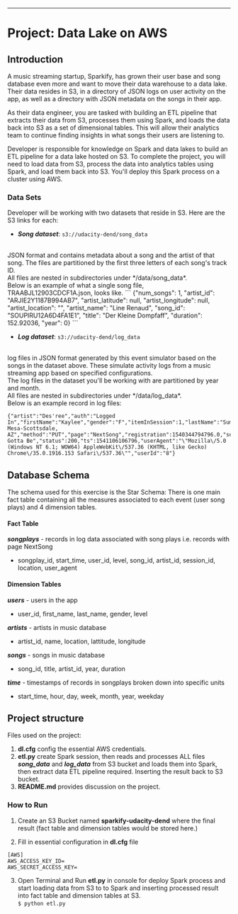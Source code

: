 ---
# Project: Data Lake on AWS

## Introduction

A music streaming startup, Sparkify, has grown their user base and song database even more and want to move their data warehouse to a data lake. Their data resides in S3, in a directory of JSON logs on user activity on the app, as well as a directory with JSON metadata on the songs in their app.

As their data engineer, you are tasked with building an ETL pipeline that extracts their data from S3, processes them using Spark, and loads the data back into S3 as a set of dimensional tables. This will allow their analytics team to continue finding insights in what songs their users are listening to.

Developer is responsible for knowledge on Spark and data lakes to build an ETL pipeline for a data lake hosted on S3. To complete the project, you will need to load data from S3, process the data into analytics tables using Spark, and load them back into S3. You'll deploy this Spark process on a cluster using AWS.

### Data Sets
Developer will be working with two datasets that reside in S3. Here are the S3 links for each:


- **<em>Song dataset</em>**: `s3://udacity-dend/song_data`
<br>
JSON format and contains metadata about a song and the artist of that song. The files are partitioned by the first three letters of each song's track ID.<br>All files are nested in subdirectories under */data/song_data*.<br>Below is an example of what a single song file, TRAABJL12903CDCF1A.json, looks like.
```
{"num_songs": 1, "artist_id": "ARJIE2Y1187B994AB7", "artist_latitude": null, "artist_longitude": null, "artist_location": "", "artist_name": "Line Renaud", "song_id": "SOUPIRU12A6D4FA1E1", "title": "Der Kleine Dompfaff", "duration": 152.92036, "year": 0}
```

- **<em>Log dataset</em>**: `s3://udacity-dend/log_data`
<br>
log files in JSON format generated by this event simulator based on the songs in the dataset above. These simulate activity logs from a music streaming app based on specified configurations.<br>The log files in the dataset you'll be working with are partitioned by year and month.<br>All files are nested in subdirectories under */data/log_data*. <br>Below is an example record in log files:

```
{"artist":"Des'ree","auth":"Logged In","firstName":"Kaylee","gender":"F","itemInSession":1,"lastName":"Summers","length":246.30812,"level":"free","location":"Phoenix-Mesa-Scottsdale, AZ","method":"PUT","page":"NextSong","registration":1540344794796.0,"sessionId":139,"song":"You Gotta Be","status":200,"ts":1541106106796,"userAgent":"\"Mozilla\/5.0 (Windows NT 6.1; WOW64) AppleWebKit\/537.36 (KHTML, like Gecko) Chrome\/35.0.1916.153 Safari\/537.36\"","userId":"8"}
```

## Database Schema
The schema used for this exercise is the Star Schema:
There is one main fact table containing all the measures associated to each event (user song plays) and 4 dimension tables.


#### Fact Table
**<em>songplays</em>** - records in log data associated with song plays i.e. records with page NextSong
- songplay_id, start_time, user_id, level, song_id, artist_id, session_id, location, user_agent

#### Dimension Tables
**<em>users</em>** - users in the app
- user_id, first_name, last_name, gender, level

**<em>artists</em>** - artists in music database
- artist_id, name, location, lattitude, longitude

**<em>songs</em>** - songs in music database
- song_id, title, artist_id, year, duration

**<em>time</em>** - timestamps of records in songplays broken down into specific units
- start_time, hour, day, week, month, year, weekday

## Project structure

Files used on the project:
1. **dl.cfg** config the essential AWS credentials.
2. **etl.py** create Spark session, then reads and processes ALL files <em>**song_data**</em> and <em>**log_data**</em> from S3 bucket and loads them into Spark, then extract data ETL pipeline required. Inserting the result back to S3 bucket.
3. **README.md** provides discussion on the project.


### How to Run

1. Create an S3 Bucket named **sparkify-udacity-dend** where the final result (fact table and dimension tables would be stored here.)


2. Fill in essential configuration in **dl.cfg** file
```
[AWS]
AWS_ACCESS_KEY_ID=
AWS_SECRET_ACCESS_KEY=

```

3. Open Terminal and Run **etl.py** in console for deploy Spark process and start loading data from S3 to to Spark and inserting processed result into fact table and dimension tables at S3.<br>
  `$ python etl.py`

